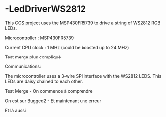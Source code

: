 # -LedDriverWS2812

This CCS project uses the MSP430FR5739 to drive a string of WS2812 RGB LEDs.

Microcontroller : MSP430FR5739

Current CPU clock : 1 MHz (could be boosted up to 24 MHz)

Test merge plus compliqué

Communications:

The microcontroller uses a 3-wire SPI interface with the WS2812 LEDS. This LEDs are daisy chained to each other. 

Test Merge - On commence à comprendre

On est sur Bugged2 - Et maintenant une erreur

Et là aussi 